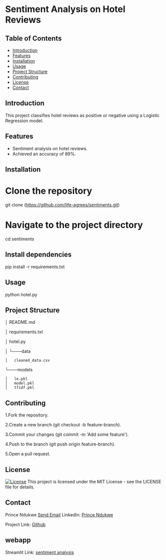 # Sentiment Analysis on Hotel Reviews

## Table of Contents
- [Introduction](#introduction)
- [Features](#features)
- [Installation](#installation)
- [Usage](#usage)
- [Project Structure](#project-structure)
- [Contributing](#contributing)
- [License](#license)
- [Contact](#contact)

## Introduction
This project classifies hotel reviews as positive or negative using a Logistic Regression model.

## Features
- Sentiment analysis on hotel reviews.
- Achieved an accuracy of 89%.

## Installation

# Clone the repository
git clone (https://github.com/life-agrees/sentiments.git)

# Navigate to the project directory
cd sentiments

## Install dependencies
pip install
-r requirements.txt

## Usage
python hotel.py

## Project Structure
<sentiments>
│   README.md
    
│   requirements.txt

│   hotel.py

│
└───data

    │   cleaned_data.csv
    
└───models

    │   le.pkl
    │   model.pkl
    │   tfidf.pkl
    
## Contributing

1.Fork the repository.

2.Create a new branch (git checkout -b feature-branch).

3.Commit your changes (git commit -m 'Add some feature').

4.Push to the branch (git push origin feature-branch).

5.Open a pull request.

 ## License
[![License](https://img.shields.io/badge/license-MIT-blue.svg)](LICENSE)
This project is licensed under the MIT License - see the LICENSE file for details.

 ## Contact

Prince Ndukwe [Send Email](mailto:pndukwe824@gmail.com)
 LinkedIn: [Prince Ndukwe](https://www.linkedin.com/in/prince-ndukwe-71248920a/)
 
Project Link: [Github](https://github.com/life-agrees/sentiments)
## webapp
Streamlit Link: [sentiment analysis](https://sentiments-analysis.streamlit.app/)
